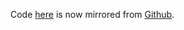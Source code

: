 Code [here](https://code.google.com/p/brailleutils/source/list) is now mirrored from [Github](https://github.com/mtmse/brailleutils).